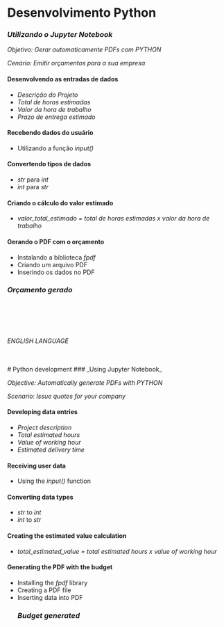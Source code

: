 # Desenvolvimento Python
   ### _Utilizando o Jupyter Notebook_

   _*Objetivo: Gerar automaticamente PDFs com PYTHON*_
 
   _*Cenário: Emitir orçamentos para a sua empresa*_

#### Desenvolvendo as entradas de dados
- _Descrição do Projeto_   
- _Total de horas estimadas_
- _Valor da hora de trabalho_ 
- _Prazo de entrega estimado_ 
   
#### Recebendo dados do usuário 
- Utilizando a função _input()_
   
#### Convertendo tipos de dados
-  _str_ para _int_
- _int_ para _str_
   
#### Criando  o cálculo do valor estimado
- _valor_total_estimado = total de horas estimadas x valor da hora de trabalho_

#### Gerando o PDF com o orçamento
- Instalando a biblioteca _fpdf_
- Criando um arquivo PDF
- Inserindo os dados no PDF
 ### *Orçamento gerado*
 
<br>
<br>
<br>
<br>


_ENGLISH LANGUAGE_

<br>
<br>
# Python development
    ### _Using Jupyter Notebook_

 _*Objective: Automatically generate PDFs with PYTHON*_
 
 _*Scenario: Issue quotes for your company*_

#### Developing data entries
- _Project description_
- _Total estimated hours_
- _Value of working hour_
- _Estimated delivery time_
   
#### Receiving user data
- Using the _input()_ function
   
#### Converting data types
- _str_ to _int_
- _int_ to _str_
   
#### Creating the estimated value calculation
- _total_estimated_value = total estimated hours x value of working hour_

#### Generating the PDF with the budget
- Installing the _fpdf_ library
- Creating a PDF file
- Inserting data into PDF
  ### *Budget generated*
